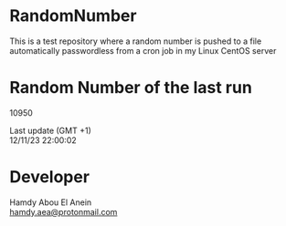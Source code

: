 # RandomNumber    
This is a test repository where a random number is pushed to a file automatically passwordless from a cron job in my Linux CentOS server    
# Random Number of the last run   
10950
      
Last update (GMT +1)    
12/11/23 22:00:02
# Developer    
Hamdy Abou El Anein   
hamdy.aea@protonmail.com
